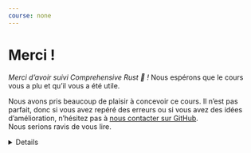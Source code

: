 ```yaml
---
course: none
---
```


# Merci !

_Merci d’avoir suivi Comprehensive Rust 🦀 !_ Nous espérons que le cours vous a plu et qu’il vous a
été utile.

Nous avons pris beaucoup de plaisir à concevoir ce cours. Il n’est pas parfait, donc si vous avez
repéré des erreurs ou si vous avez des idées d’amélioration, n’hésitez pas à
[nous contacter sur GitHub](https://github.com/google/comprehensive-rust/discussions).  
Nous serions ravis de vous lire.

<details>

- Merci d’avoir lu les notes de présentation ! Nous espérons qu’elles vous ont été utiles.  
  Si vous tombez sur des pages sans notes, envoyez-nous une PR en lien avec [l’issue #1083].  
  Nous sommes également très reconnaissants pour toute correction ou amélioration apportée aux notes existantes.

</details>

[issue #1083]: https://github.com/google/comprehensive-rust/issues/1083